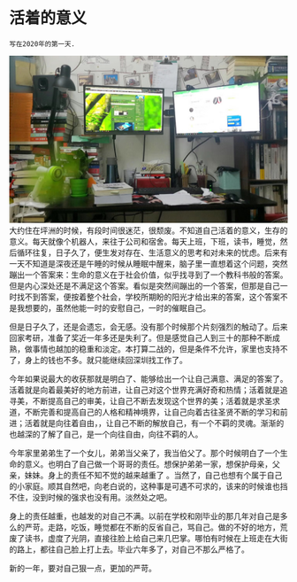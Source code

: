 # 活着的意义

    写在2020年的第一天.
![坪洲的日子1](/img/postImgs/WechatIMG8.jpeg)
大约住在坪洲的时候，有段时间很迷茫，很颓废。不知道自己活着的意义，生存的意义。每天就像个机器人，来往于公司和宿舍。每天上班，下班，读书，睡觉，然后循环往复，日子久了，便生发对存在、生活意义的思考和对未来的忧虑。后来有一天不知道是深夜还是午睡的时候从睡眠中醒来，脑子里一直想着这个问题，突然蹦出一个答案来：生命的意义在于社会价值，似乎找寻到了一个教科书般的答案。但是内心深处还是不满足这个答案。看似是突然间蹦出的一个答案，但那是自己一时找不到答案，便按着整个社会，学校所期盼的阳光才给出来的答案，这个答案不是我想要的，虽然他能一时的安慰自己，一时的催眠自己。

但是日子久了，还是会遗忘，会无感。没有那个时候那个片刻强烈的触动了。后来回家考研，准备了奖近一年多还是失利了。但是感觉自己人到三十的那种不断成熟，做事情也越加的稳重和淡定。本打算二战的，但是条件不允许，家里也支持不了，身上的钱也不多。就只能继续回深圳找工作了。

今年如果说最大的收获那就是明白了、能够给出一个让自己满意、满足的答案了。活着就是向着最美好的地方前进，让自己对这个世界充满好奇和热情；活着就是追寻美，不断提高自己的审美，让自己不断去发现这个世界的美；活着就是求圣求道，不断完善和提高自己的人格和精神境界，让自己向着古往圣贤不断的学习和前进；活着就是向往着自由，，让自己不断的解放自己，有一个不羁的灵魂。渐渐的也越深的了解了自己，是一个向往自由，向往不羁的人。

今年家里弟弟生了一个女儿，弟弟当父亲了，我当伯父了。那个时候明白了一个生命的意义。也明白了自己做一个哥哥的责任。想保护弟弟一家，想保护母亲，父亲，妹妹。身上的责任不知不觉的越来越重了 。当然了，自己也想有个属于自己的小家庭。顺其自然吧，向老白说的，这种事是可遇不可求的，该来的时候谁也挡不住，没到时候的强求也没有用。淡然处之吧。

身上的责任越重，也越发的对自己不满。以前在学校和刚毕业的那几年对自己是多么的严苛。走路，吃饭，睡觉都在不断的反省自己，骂自己。做的不好的地方，荒废了读书，虚度了光阴，直接往脸上给自己来几巴掌。哪怕有时候在上班走在大街的路上，都往自己脸上打上去。毕业六年多了，对自己不那么严格了。

新的一年，要对自己狠一点，更加的严苛。
